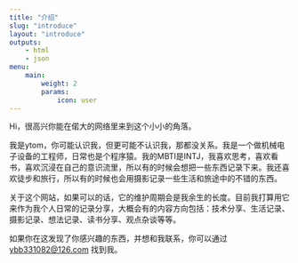 ```yaml
---
title: "介绍"
slug: "introduce"
layout: "introduce"
outputs:
    - html
    - json
menu:
    main:
        weight: 2
        params: 
            icon: user
---
```


Hi，很高兴你能在偌大的网络里来到这个小小的角落。

我是ytom，你可能认识我，但更可能不认识我，那都没关系。我是一个做机械电子设备的工程师，日常也是个程序猿。我的MBTI是INTJ，我喜欢思考，喜欢看书，喜欢沉浸在自己的意识流里，所以有的时候会想把一些东西记录下来。我还喜欢徒步和旅行，所以有的时候也会用摄影记录一些生活和旅途中的不错的东西。

关于这个网站，如果可以的话，它的维护周期会是我余生的长度。目前我打算用它来作为我个人日常的记录分享，大概会有的内容方向包括：技术分享、生活记录、摄影记录、想法记录、读书分享、观点杂谈等等。

如果你在这发现了你感兴趣的东西，并想和我联系，你可以通过 ybb331082@126.com 找到我。
